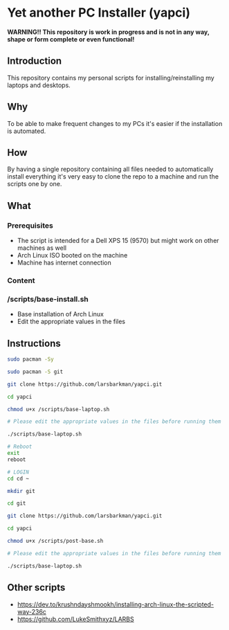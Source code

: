 # Yet another PC Installer (yapci)

**WARNING!! This repository is work in progress and is not in any way, shape or form complete or even functional!**

## Introduction
This repository contains my personal scripts for installing/reinstalling my laptops and desktops.

## Why
To be able to make frequent changes to my PCs it's easier if the installation is automated. 

## How
By having a single repository containing all files needed to automatically install everything it's very easy to clone the repo to a machine and run the scripts one by one.

## What
### Prerequisites
- The script is intended for a Dell XPS 15 (9570) but might work on other machines as well
- Arch Linux ISO booted on the machine
- Machine has internet connection

### Content
### /scripts/base-install.sh
- Base installation of Arch Linux
- Edit the appropriate values in the files

## Instructions
```sh
sudo pacman -Sy

sudo pacman -S git

git clone https://github.com/larsbarkman/yapci.git

cd yapci

chmod u+x /scripts/base-laptop.sh

# Please edit the appropriate values in the files before running them 

./scripts/base-laptop.sh

# Reboot
exit
reboot

# LOGIN
cd cd ~

mkdir git

cd git

git clone https://github.com/larsbarkman/yapci.git

cd yapci

chmod u+x /scripts/post-base.sh

# Please edit the appropriate values in the files before running them 

./scripts/base-laptop.sh

```

## Other scripts
- https://dev.to/krushndayshmookh/installing-arch-linux-the-scripted-way-236c
- https://github.com/LukeSmithxyz/LARBS
